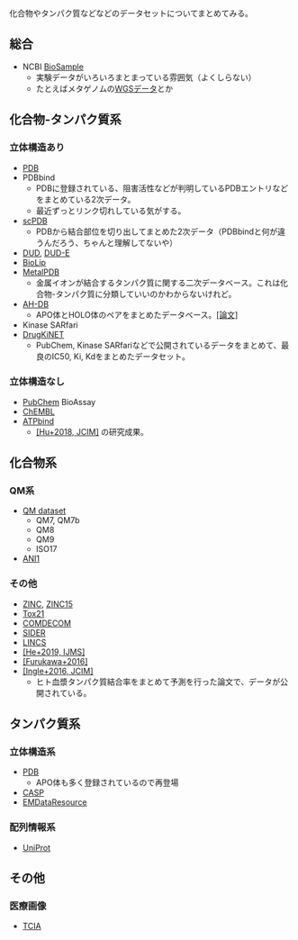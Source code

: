 化合物やタンパク質などなどのデータセットについてまとめてみる。

## 総合
- NCBI [BioSample](https://www.ncbi.nlm.nih.gov/biosample/)
  - 実験データがいろいろまとまっている雰囲気（よくしらない）
  - たとえばメタゲノムの[WGSデータ](https://www.ncbi.nlm.nih.gov/genbank/wgs/)とか

## 化合物-タンパク質系

### 立体構造あり
- [PDB](https://www.rcsb.org/)
- PDBbind
  - PDBに登録されている、阻害活性などが判明しているPDBエントリなどをまとめている2次データ。
  - 最近ずっとリンク切れしている気がする。
- [scPDB](http://bioinfo-pharma.u-strasbg.fr/scPDB/)
  - PDBから結合部位を切り出してまとめた2次データ（PDBbindと何が違うんだろう、ちゃんと理解してないや）
- [DUD](http://dud.docking.org/), [DUD-E](http://dude.docking.org/)
- [BioLip](https://zhanglab.ccmb.med.umich.edu/BioLiP/)
- [MetalPDB](http://metalweb.cerm.unifi.it/)
  - 金属イオンが結合するタンパク質に関する二次データベース。これは化合物-タンパク質に分類していいのかわからないけれど。
- [AH-DB](https://ahdb.ee.ncku.edu.tw/)
  - APO体とHOLO体のペアをまとめたデータベース。[[論文]](https://doi.org/10.1093/nar/gkr940)
- Kinase SARfari
- [DrugKiNET](http://www.drugkinet.ca/)
  - PubChem, Kinase SARfariなどで公開されているデータをまとめて、最良のIC50, Ki, Kdをまとめたデータセット。

### 立体構造なし
- [PubChem](https://pubchem.ncbi.nlm.nih.gov/) BioAssay
- [ChEMBL](https://www.ebi.ac.uk/chembl/)
- [ATPbind](https://zhanglab.ccmb.med.umich.edu/ATPbind/)
  - [[Hu+2018, JCIM]](https://pubs.acs.org/doi/10.1021/acs.jcim.7b00397) の研究成果。


## 化合物系

### QM系
- [QM dataset](http://quantum-machine.org/datasets/)
  - QM7, QM7b
  - QM8
  - QM9
  - ISO17
- [ANI1](https://figshare.com/collections/_/3846712)

### その他
- [ZINC](http://zinc.docking.org/), [ZINC15](https://zinc15.docking.org/)
- [Tox21](https://tox21.gov/)
- [COMDECOM](https://journals.sagepub.com/doi/abs/10.1177/1087057109336953)
- [SIDER](http://sideeffects.embl.de/)
- [LINCS](http://www.lincsproject.org/)
- [[He+2019, IJMS]](https://www.mdpi.com/1422-0067/20/8/1897)
- [[Furukawa+2016]](https://pubs.acs.org/doi/abs/10.1021/acs.jmedchem.6b01246)
- [[Ingle+2016, JCIM]](https://pubs.acs.org/doi/10.1021/acs.jcim.6b00291)
  - ヒト血漿タンパク質結合率をまとめて予測を行った論文で、データが公開されている。

## タンパク質系

### 立体構造系
- [PDB](https://www.rcsb.org/)
  - APO体も多く登録されているので再登場
- [CASP](http://predictioncenter.org/)
- [EMDataResource](https://www.emdataresource.org/index.html)

### 配列情報系
- [UniProt](https://www.uniprot.org/)

## その他

### 医療画像
- [TCIA](https://www.cancerimagingarchive.net/)
